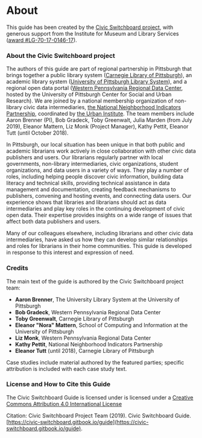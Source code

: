 # About

This guide has been created by the [Civic Switchboard project](https://civic-switchboard.github.io/), with generous support from the Institute for Museum and Library Services \([award \#LG-70-17-0146-17](https://www.imls.gov/grants/awarded/lg-70-17-0146-17)\).

### About the Civic Switchboard project

The authors of this guide are part of regional partnership in Pittsburgh that brings together a public library system \([Carnegie Library of Pittsburgh](https://www.carnegielibrary.org/)\), an academic library system \([University of Pittsburgh Library System](https://www.library.pitt.edu/)\), and a regional open data portal \([Western Pennsylvania Regional Data Center](http://www.wprdc.org/), hosted by the University of Pittsburgh Center for Social and Urban Research\). We are joined by a national membership organization of non-library civic data intermediaries, [the National Neighborhood Indicators Partnership](https://www.neighborhoodindicators.org/), coordinated by [the Urban Institute](https://www.urban.org/). The team members include Aaron Brenner \(PI\), Bob Gradeck, Toby Greenwalt, Julia Marden \(from July 2019\), Eleanor Mattern, Liz Monk \(Project Manager\), Kathy Pettit, Eleanor Tutt \(until October 2018\).

In Pittsburgh, our local situation has been unique in that both public and academic librarians work actively  in close collaboration with other civic data publishers and users. Our librarians regularly partner with local governments, non-library intermediaries, civic organizations, student organizations, and data users in a variety of ways. They play a number of roles, including helping people discover civic information, building data literacy and technical skills, providing technical assistance in data management and documentation, creating feedback mechanisms to publishers, convening and hosting events, and connecting data users. Our experience shows that libraries and librarians should act as data intermediaries and play key roles in the continuing development of civic open data. Their expertise provides insights on a wide range of issues that affect both data publishers and users.

Many of our colleagues elsewhere, including librarians and other civic data intermediaries, have asked us how they can develop similar relationships and roles for librarians in their home communities. This guide is developed in response to this interest and expression of need.

### Credits

The main text of the guide is authored by the Civic Switchboard project team:

* **Aaron Brenner**, The University Library System at the University of Pittsburgh
* **Bob Gradeck**, Western Pennsylvania Regional Data Center
* **Toby Greenwalt**, Carnegie Library of Pittsburgh 
* **Eleanor "Nora" Mattern**, School of Computing and Information at the University of Pittsburgh
* **Liz Monk**, Western Pennsylvania Regional Data Center
* **Kathy Pettit**, National Neighborhood Indicators Partnership
* **Eleanor Tutt** \(until 2018\), Carnegie Library of Pittsburgh

Case studies include material authored by the featured parties; specific attribution is included with each case study text.

### License and How to Cite this Guide

The Civic Switchboard Guide is licensed under is licensed under a [Creative Commons Attribution 4.0 International License](http://creativecommons.org/licenses/by/4.0/)

Citation: Civic Switchboard Project Team \(2019\). Civic Switchboard Guide. [https://civic-switchboard.gitbook.io/guide](https://civic-switchboard.gitbook.io/guide).

